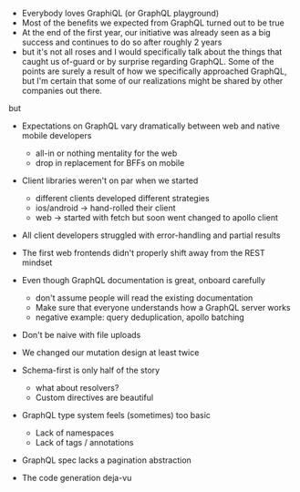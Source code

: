
- Everybody loves GraphiQL (or GraphQL playground)
- Most of the benefits we expected from GraphQL turned out to be true
- At the end of the first year, our initiative was already seen as a big success and continues to do so after roughly 2 years 
- but it's not all roses and I would specifically talk about the things that caught us of-guard or by surprise regarding GraphQL. Some of the points are surely a result of how we specifically approached GraphQL, but I'm certain that some of our realizations might be shared by other companies out there. 

but

- Expectations on GraphQL vary dramatically between web and native mobile developers
  - all-in or nothing mentality for the web
  - drop in replacement for BFFs on mobile

- Client libraries weren't on par when we started
  - different clients developed different strategies
  - ios/android -> hand-rolled their client
  - web -> started with fetch but soon went changed to apollo client  

- All client developers struggled with error-handling and partial results

- The first web frontends didn't properly shift away from the REST mindset

- Even though GraphQL documentation is great, onboard carefully
  - don't assume people will read the existing documentation 
  - Make sure that everyone understands how a GraphQL server works
  - negative example: query deduplication, apollo batching

- Don't be naive with file uploads

- We changed our mutation design at least twice

- Schema-first is only half of the story
  - what about resolvers?
  - Custom directives are beautiful

- GraphQL type system feels (sometimes) too basic
  - Lack of namespaces
  - Lack of tags / annotations

- GraphQL spec lacks a pagination abstraction

- The code generation deja-vu